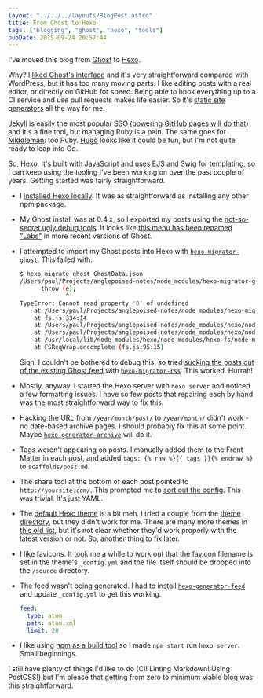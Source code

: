```yaml
---
layout: "../../../layouts/BlogPost.astro"
title: From Ghost to Hexo
tags: ["blogging", "ghost", "hexo", "tools"]
pubDate: 2015-09-24 20:57:44
---
```


I've moved this blog from [Ghost](https://ghost.org/) to [Hexo](https://hexo.io/).

Why? I [liked Ghost's interface](/2014/03/Trying-out-Ghost/) and it's very straightforward compared with WordPress, but it has too many moving parts. I like editing posts with a real editor, or directly on GitHub for speed. Being able to hook everything up to a CI service and use pull requests makes life easier. So it's [static site generators](http://staticgen.com/) all the way for me.

[Jekyll](http://jekyllrb.com/) is easily the most popular SSG ([powering GitHub pages will do that](https://jekyllrb.com/docs/github-pages/)) and it's a fine tool, but managing Ruby is a pain. The same goes for [Middleman](https://middlemanapp.com/): too Ruby. [Hugo](http://gohugo.io/) looks like it could be fun, but I'm not quite ready to leap into Go.

So, Hexo. It's built with JavaScript and uses EJS and Swig for templating, so I can keep using the tooling I've been working on over the past couple of years. Getting started was fairly straightforward.

- I [installed Hexo locally](https://hexo.io/docs/index.html). It was as straightforward as installing any other npm package.
- My Ghost install was at 0.4.x, so I exported my posts using the [not-so-secret ugly debug tools](https://www.ghostforbeginners.com/backup-ghost-using-admin-ui/). It looks like [this menu has been renamed "Labs"](http://support.ghost.org/import-and-export-my-ghost-blog-settings-and-data/) in more recent versions of Ghost.
- I attempted to import my Ghost posts into Hexo with [`hexo-migrator-ghost`](https://www.npmjs.com/package/hexo-migrator-ghost/). This failed with:

  ```bash
  $ hexo migrate ghost GhostData.json
  /Users/paul/Projects/anglepoised-notes/node_modules/hexo-migrator-ghost/index.js:92
        throw (e);
               ^
  TypeError: Cannot read property '0' of undefined
      at /Users/paul/Projects/anglepoised-notes/node_modules/hexo-migrator-ghost/index.js:27:21
      at fs.js:334:14
      at /Users/paul/Projects/anglepoised-notes/node_modules/hexo/node_modules/nunjucks/node_modules/chokidar/node_modules/readdirp/node_modules/graceful-fs/graceful-fs.js:104:5
      at /Users/paul/Projects/anglepoised-notes/node_modules/hexo/node_modules/hexo-fs/node_modules/chokidar/node_modules/readdirp/node_modules/graceful-fs/graceful-fs.js:104:5
      at /usr/local/lib/node_modules/hexo/node_modules/hexo-fs/node_modules/chokidar/node_modules/readdirp/node_modules/graceful-fs/graceful-fs.js:104:5
      at FSReqWrap.oncomplete (fs.js:95:15)
  ```

  Sigh. I couldn't be bothered to debug this, so tried [sucking the posts out of the existing Ghost feed](https://hexo.io/docs/migration.html) with [`hexo-migrator-rss`](https://www.npmjs.com/package/hexo-migrator-rss/). This worked. Hurrah!

- Mostly, anyway. I started the Hexo server with `hexo server` and noticed a few formatting issues. I have so few posts that repairing each by hand was the most straightforward way to fix this.
- Hacking the URL from `/year/month/post/` to `/year/month/` didn't work - no date-based archive pages. I should probably fix this at some point. Maybe [`hexo-generator-archive`](https://github.com/hexojs/hexo-generator-archive) will do it.
- Tags weren't appearing on posts. I manually added them to the Front Matter in each post, and added `tags: {% raw %}{{ tags }}{% endraw %}` to `scaffolds/post.md`.
- The share tool at the bottom of each post pointed to `http://yoursite.com/`. This prompted me to [sort out the config](https://hexo.io/docs/configuration.html). This was trivial. It's just YAML.
- The [default Hexo theme](https://hexo.io/hexo-theme-landscape/) is a bit meh. I tried a couple from the [theme directory](https://hexo.io/themes/), but they didn't work for me. There are many more themes in [this old list](https://github.com/hexojs/hexo/wiki/Themes), but it's not clear whether they'd work properly with the latest version or not. So, another thing to fix later.
- I like favicons. It took me a while to work out that the favicon filename is set in the theme's `_config.yml` and the file itself should be dropped into the `/source` directory.
- The feed wasn't being generated. I had to install [`hexo-generator-feed`](https://github.com/hexojs/hexo-generator-feed) and update `_config.yml` to get this working.

  ```yaml
  feed:
    type: atom
    path: atom.xml
    limit: 20
  ```

- I like using [npm as a build tool](http://blog.keithcirkel.co.uk/how-to-use-npm-as-a-build-tool/) so I made `npm start` run `hexo server`. Small beginnings.

I still have plenty of things I'd like to do (CI! Linting Markdown! Using PostCSS!) but I'm please that getting from zero to minimum viable blog was this straightforward.
